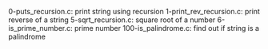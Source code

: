 0-puts_recursion.c: print string using recursion
1-print_rev_recursion.c: print reverse of a string
5-sqrt_recursion.c: square root of a number
6-is_prime_number.c: prime number
100-is_palindrome.c: find out if string is a palindrome
